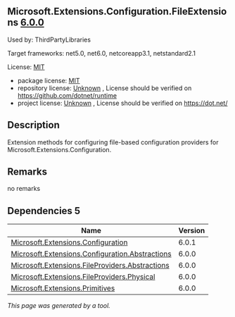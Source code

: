 Microsoft.Extensions.Configuration.FileExtensions [6.0.0](https://www.nuget.org/packages/Microsoft.Extensions.Configuration.FileExtensions/6.0.0)
--------------------

Used by: ThirdPartyLibraries

Target frameworks: net5.0, net6.0, netcoreapp3.1, netstandard2.1

License: [MIT](../../../../licenses/mit) 

- package license: [MIT](https://licenses.nuget.org/MIT) 
- repository license: [Unknown](https://github.com/dotnet/runtime) , License should be verified on https://github.com/dotnet/runtime
- project license: [Unknown](https://dot.net/) , License should be verified on https://dot.net/

Description
-----------
Extension methods for configuring file-based configuration providers for Microsoft.Extensions.Configuration.

Remarks
-----------
no remarks


Dependencies 5
-----------

|Name|Version|
|----------|:----|
|[Microsoft.Extensions.Configuration](../../../../packages/nuget.org/microsoft.extensions.configuration/6.0.1)|6.0.1|
|[Microsoft.Extensions.Configuration.Abstractions](../../../../packages/nuget.org/microsoft.extensions.configuration.abstractions/6.0.0)|6.0.0|
|[Microsoft.Extensions.FileProviders.Abstractions](../../../../packages/nuget.org/microsoft.extensions.fileproviders.abstractions/6.0.0)|6.0.0|
|[Microsoft.Extensions.FileProviders.Physical](../../../../packages/nuget.org/microsoft.extensions.fileproviders.physical/6.0.0)|6.0.0|
|[Microsoft.Extensions.Primitives](../../../../packages/nuget.org/microsoft.extensions.primitives/6.0.0)|6.0.0|

*This page was generated by a tool.*